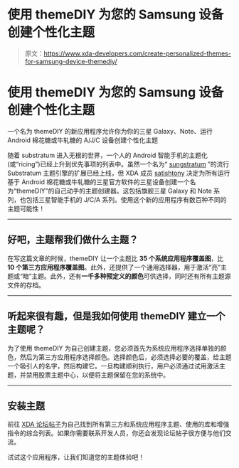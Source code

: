 # 使用 themeDIY 为您的 Samsung 设备创建个性化主题

> 原文：<https://www.xda-developers.com/create-personalized-themes-for-samsung-device-themediy/>

# 使用 themeDIY 为您的 Samsung 设备创建个性化主题

一个名为 themeDIY 的新应用程序允许你为你的三星 Galaxy、Note、运行 Android 棉花糖或牛轧糖的 A/J/C 设备创建个性化主题

随着 substratum 进入无根的世界，一个人的 Android 智能手机的主题化(或“ricing”)已经上升到优先事项的列表中。虽然一个名为“ [sungstratum](https://www.xda-developers.com/sungstratum-samsung-substratum-touchwiz/) ”的流行 Substratum 主题引擎的扩展已经上线，但 XDA 成员 [satishtony](https://forum.xda-developers.com/member.php?u=5246190) 决定为所有运行基于 Android 棉花糖或牛轧糖的三星官方软件的三星设备创建一个名为“themeDIY”的自己动手的主题创建器。这包括旗舰三星 Galaxy 和 Note 系列，也包括三星智能手机的 J/C/A 系列。使用这个新的应用程序有数百种不同的主题可能性！

* * *

## 好吧，主题帮我们做什么主题？

在写这篇文章的时候，themeDIY 让一个主题比 **35 个系统应用程序覆盖图**，比 **10 个第三方应用程序覆盖图**。此外，还提供了一个通用选择器，用于激活“亮”主题或“暗”主题。此外，还有**一千多种预定义的颜色**可供选择，同时还有所有主题源文件的存档。

* * *

## 听起来很有趣，但是我如何使用 themeDIY 建立一个主题呢？

为了使用 themeDIY 为自己创建主题，您必须首先为系统应用程序选择单独的颜色，然后为第三方应用程序选择颜色。选择颜色后，必须选择必要的覆盖，给主题一个吸引人的名字，然后构建它。一旦构建顺利执行，用户必须通过试用激活主题，并禁用股票主题中心，以便将主题保留在您的系统中。

* * *

## 安装主题

前往 [XDA 论坛帖子](https://forum.xda-developers.com/android/apps-games/app-themediy-samsung-galaxy-s8-s7-s6-j-t3685010)为自己找到所有第三方和系统应用程序主题、使用的库和增强指令的综合列表。如果你需要联系开发人员，你还会发现论坛帖子很方便与他们交流。

试试这个应用程序，让我们知道您的主题体验吧！